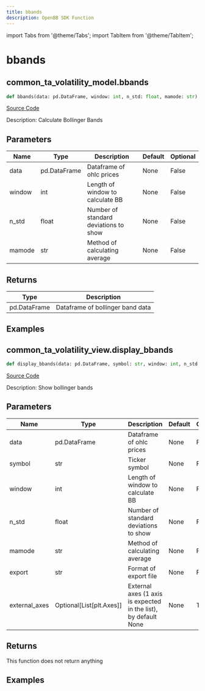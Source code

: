 ```yaml
---
title: bbands
description: OpenBB SDK Function
---
```


import Tabs from '@theme/Tabs';
import TabItem from '@theme/TabItem';

# bbands

<Tabs>
<TabItem value="model" label="Model" default>

## common_ta_volatility_model.bbands

```python title='openbb_terminal/common/technical_analysis/volatility_model.py'
def bbands(data: pd.DataFrame, window: int, n_std: float, mamode: str) -> DataFrame:
```
[Source Code](https://github.com/OpenBB-finance/OpenBBTerminal/tree/main/openbb_terminal/common/technical_analysis/volatility_model.py#L18)

Description: Calculate Bollinger Bands

## Parameters

| Name | Type | Description | Default | Optional |
| ---- | ---- | ----------- | ------- | -------- |
| data | pd.DataFrame | Dataframe of ohlc prices | None | False |
| window | int | Length of window to calculate BB | None | False |
| n_std | float | Number of standard deviations to show | None | False |
| mamode | str | Method of calculating average | None | False |

## Returns

| Type | Description |
| ---- | ----------- |
| pd.DataFrame | Dataframe of bollinger band data |

## Examples



</TabItem>
<TabItem value="view" label="View">

## common_ta_volatility_view.display_bbands

```python title='openbb_terminal/common/technical_analysis/volatility_view.py'
def display_bbands(data: pd.DataFrame, symbol: str, window: int, n_std: float, mamode: str, export: str, external_axes: Union[List[matplotlib.axes._axes.Axes], NoneType]) -> None:
```
[Source Code](https://github.com/OpenBB-finance/OpenBBTerminal/tree/main/openbb_terminal/common/technical_analysis/volatility_view.py#L27)

Description: Show bollinger bands

## Parameters

| Name | Type | Description | Default | Optional |
| ---- | ---- | ----------- | ------- | -------- |
| data | pd.DataFrame | Dataframe of ohlc prices | None | False |
| symbol | str | Ticker symbol | None | False |
| window | int | Length of window to calculate BB | None | False |
| n_std | float | Number of standard deviations to show | None | False |
| mamode | str | Method of calculating average | None | False |
| export | str | Format of export file | None | False |
| external_axes | Optional[List[plt.Axes]] | External axes (1 axis is expected in the list), by default None | None | True |

## Returns

This function does not return anything

## Examples



</TabItem>
</Tabs>
